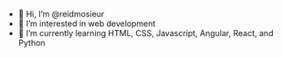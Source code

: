 - 👋 Hi, I’m @reidmosieur
- 👀 I’m interested in web development
- 🌱 I’m currently learning HTML, CSS, Javascript, Angular, React, and Python
